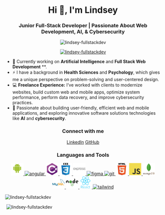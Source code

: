 <h1 align="center">Hi 👋, I'm Lindsey</h1>
<h3 align="center">Junior Full-Stack Developer | Passionate About Web Development, AI, & Cybersecurity</h3>

<p align="center"> <img src="https://komarev.com/ghpvc/?username=lindsey-fullstackdev&label=Profile%20views&color=0e75b6&style=flat" alt="lindsey-fullstackdev" /> </p>

<p align="center"> <a href="https://github.com/ryo-ma/github-profile-trophy"><img src="https://github-profile-trophy.vercel.app/?username=lindsey-fullstackdev" alt="lindsey-fullstackdev" /></a> </p>

- 🌱 Currently working on **Artificial Intelligence**  and **Full Stack Web Development** **.
- ⚡ I have a background in **Health Sciences** and **Psychology**, which gives me a unique perspective on problem-solving and user-centered design.
- 💻 **Freelance Experience:** I’ve worked with clients to modernize websites, build custom web and mobile apps, optimize system performance, perform data recovery, and improve cybersecurity practices.
- 🎯 Passionate about building user-friendly, efficient web and mobile applications, and exploring innovative software solutions technologies like **AI** and **cybersecurity**.

<h3 align="center">Connect with me</h3>
<p align="center">
   <a href="https://www.linkedin.com/in/lindseystead" target="_blank" rel="noreferrer">LinkedIn</a>
    <a href="https://github.com/lindsey-fullstackdev" target="_blank" rel="noreferrer">GitHub</a>
</p>

<h3 align="center">Languages and Tools</h3>
<p align="center">
    <a href="https://developer.android.com" target="_blank" rel="noreferrer"> <img src="https://raw.githubusercontent.com/devicons/devicon/master/icons/android/android-original-wordmark.svg" alt="android" width="40" height="40"/> </a>
    <a href="https://angular.io" target="_blank" rel="noreferrer"> <img src="https://angular.io/assets/images/logos/angular/angular.svg" alt="angular" width="40" height="40"/> </a>
    <a href="https://www.w3schools.com/cs/" target="_blank" rel="noreferrer"> <img src="https://raw.githubusercontent.com/devicons/devicon/master/icons/csharp/csharp-original.svg" alt="csharp" width="40" height="40"/> </a>
    <a href="https://www.w3schools.com/css/" target="_blank" rel="noreferrer"> <img src="https://raw.githubusercontent.com/devicons/devicon/master/icons/css3/css3-original-wordmark.svg" alt="css3" width="40" height="40"/> </a>
    <a href="https://expressjs.com" target="_blank" rel="noreferrer"> <img src="https://raw.githubusercontent.com/devicons/devicon/master/icons/express/express-original-wordmark.svg" alt="express" width="40" height="40"/> </a>
    <a href="https://www.figma.com/" target="_blank" rel="noreferrer"> <img src="https://www.vectorlogo.zone/logos/figma/figma-icon.svg" alt="figma" width="40" height="40"/> </a>
    <a href="https://git-scm.com/" target="_blank" rel="noreferrer"> <img src="https://www.vectorlogo.zone/logos/git-scm/git-scm-icon.svg" alt="git" width="40" height="40"/> </a>
    <a href="https://www.w3.org/html/" target="_blank" rel="noreferrer"> <img src="https://raw.githubusercontent.com/devicons/devicon/master/icons/html5/html5-original-wordmark.svg" alt="html5" width="40" height="40"/> </a>
    <a href="https://developer.mozilla.org/en-US/docs/Web/JavaScript" target="_blank" rel="noreferrer"> <img src="https://raw.githubusercontent.com/devicons/devicon/master/icons/javascript/javascript-original.svg" alt="javascript" width="40" height="40"/> </a>
    <a href="https://www.mongodb.com/" target="_blank" rel="noreferrer"> <img src="https://raw.githubusercontent.com/devicons/devicon/master/icons/mongodb/mongodb-original-wordmark.svg" alt="mongodb" width="40" height="40"/> </a>
    <a href="https://www.mysql.com/" target="_blank" rel="noreferrer"> <img src="https://raw.githubusercontent.com/devicons/devicon/master/icons/mysql/mysql-original-wordmark.svg" alt="mysql" width="40" height="40"/> </a>
    <a href="https://nodejs.org" target="_blank" rel="noreferrer"> <img src="https://raw.githubusercontent.com/devicons/devicon/master/icons/nodejs/nodejs-original-wordmark.svg" alt="nodejs" width="40" height="40"/> </a>
    <a href="https://reactjs.org/" target="_blank" rel="noreferrer"> <img src="https://raw.githubusercontent.com/devicons/devicon/master/icons/react/react-original-wordmark.svg" alt="react" width="40" height="40"/> </a>
    <a href="https://tailwindcss.com/" target="_blank" rel="noreferrer"> <img src="https://www.vectorlogo.zone/logos/tailwindcss/tailwindcss-icon.svg" alt="tailwind" width="40" height="40"/> </a>
</p>

<p><img align="center" src="https://github-readme-stats.vercel.app/api/top-langs?username=lindsey-fullstackdev&show_icons=true&locale=en&layout=compact" alt="lindsey-fullstackdev" /></p>

<p>&nbsp;<img align="center" src="https://github-readme-stats.vercel.app/api?username=lindsey-fullstackdev&show_icons=true&locale=en" alt="lindsey-fullstackdev" /></p>
